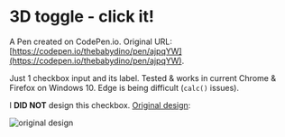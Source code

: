 # 3D toggle - click it!

A Pen created on CodePen.io. Original URL: [https://codepen.io/thebabydino/pen/ajpqYW](https://codepen.io/thebabydino/pen/ajpqYW).

Just 1 checkbox input and its label. Tested & works in current Chrome & Firefox on Windows 10. Edge is being difficult (`calc()` issues).

I **DID NOT** design this checkbox. [Original design](https://dribbble.com/shots/3963765-3D-Interactions-Series-1-Toggle-Switch):

![original design](https://cdn.dribbble.com/users/527354/screenshots/3963765/switch.gif)